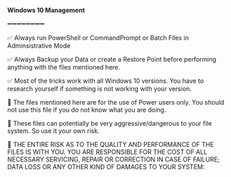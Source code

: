 <b> Windows 10 Management</b>

➖➖➖➖➖➖➖➖





✅ Always run PowerShell or CommandPrompt or Batch Files in Adminsistrative Mode

✅ Always Backup your Data or create a Restore Point before performing anything with the files mentioned here.

✅ Most of the tricks work with all Windows 10 versions. You have to research yourself if something is not working with your version.


🛑 The files mentioned here are for the use of Power users only. You should not use this file if you do not know what you are doing.

🛑 These files can potentially be very aggressive/dangerous to your file system. So use it your own risk.

🛑 THE ENTIRE RISK AS TO THE QUALITY AND PERFORMANCE OF THE FILES IS WITH YOU. YOU ARE RESPONSIBLE FOR THE COST OF ALL NECESSARY SERVICING, REPAIR OR CORRECTION IN CASE OF FAILURE; DATA LOSS OR ANY OTHER KIND OF DAMAGES TO YOUR SYSTEM:


